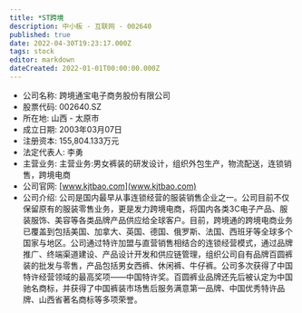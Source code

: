 ```yaml
---
title: *ST跨境
description: 中小板 - 互联网 - 002640
published: true
date: 2022-04-30T19:23:17.000Z
tags: stock
editor: markdown
dateCreated: 2022-01-01T00:00:00.000Z
---
```


- 公司名称: 跨境通宝电子商务股份有限公司
- 股票代码: 002640.SZ
- 所在地: 山西 - 太原市
- 成立日期: 2003年03月07日
- 注册资本: 155,804.133万元
- 法定代表人: 李勇
- 主营业务: 主营业务:男女裤装的研发设计，组织外包生产，物流配送，连锁销售，跨境电商
- 公司官网: [www.kjtbao.com](www.kjtbao.com)
- 公司介绍: 公司是国内最早从事连锁经营的服装销售企业之一。公司目前不仅保留原有的服装零售业务，更是发力跨境电商，将国内各类3C电子产品、服装服饰、美容等各类品牌产品供应给全球客户。目前，跨境通的跨境电商业务已覆盖到包括美国、加拿大、英国、德国、俄罗斯、法国、西班牙等全球多个国家与地区。公司通过特许加盟与直营销售相结合的连锁经营模式，通过品牌推广、终端渠道建设、产品设计开发和供应链管理，组织公司自有品牌百圆裤装的批发与零售，产品包括男女西裤、休闲裤、牛仔裤。公司多次获得了中国特许经营领域的最高奖项——中国特许奖。百圆裤业品牌还先后被认定为中国驰名商标，并获得了中国裤装市场售后服务满意第一品牌、中国优秀特许品牌、山西省著名商标等多项荣誉。


